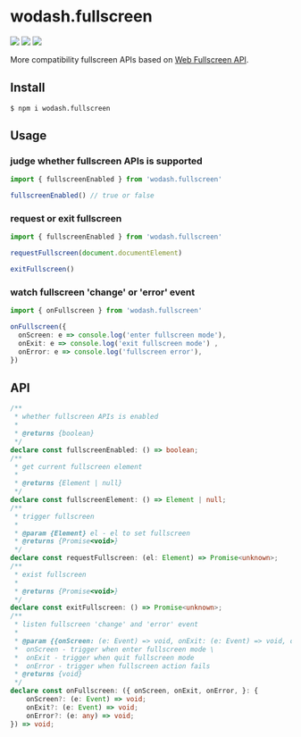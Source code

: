 # wodash.fullscreen

<img src="https://img.shields.io/npm/v/wodash.fullscreen"> <img src="https://img.shields.io/npm/dw/wodash.fullscreen" > <img src="https://img.shields.io/bundlephobia/minzip/wodash.fullscreen?label=minzip">

More compatibility fullscreen APIs based on [Web Fullscreen API](https://developer.mozilla.org/en-US/docs/Web/API/Fullscreen_API).

## Install

```shell
$ npm i wodash.fullscreen
```

## Usage

### judge whether fullscreen APIs is supported

```typescript
import { fullscreenEnabled } from 'wodash.fullscreen'

fullscreenEnabled() // true or false
```

### request or exit fullscreen

```typescript
import { fullscreenEnabled } from 'wodash.fullscreen'

requestFullscreen(document.documentElement)

exitFullscreen()
```

### watch fullscreen 'change' or 'error' event

```typescript
import { onFullscreen } from 'wodash.fullscreen'

onFullscreen({
  onScreen: e => console.log('enter fullscreen mode'),
  onExit: e => console.log('exit fullscreen mode') ,
  onError: e => console.log('fullscreen error'),
})
```

## API

```typescript
/**
 * whether fullscreen APIs is enabled
 *
 * @returns {boolean}
 */
declare const fullscreenEnabled: () => boolean;
/**
 * get current fullscreen element
 *
 * @returns {Element | null}
 */
declare const fullscreenElement: () => Element | null;
/**
 * trigger fullscreen
 *
 * @param {Element} el - el to set fullscreen
 * @returns {Promise<void>}
 */
declare const requestFullscreen: (el: Element) => Promise<unknown>;
/**
 * exist fullscreen
 *
 * @returns {Promise<void>}
 */
declare const exitFullscreen: () => Promise<unknown>;
/**
 * listen fullscreen 'change' and 'error' event
 *
 * @param {{onScreen: (e: Event) => void, onExit: (e: Event) => void, onError: (e: Event) => void}} callbacks - callback map
 *  onScreen - trigger when enter fullscreen mode \
 *  onExit - trigger when quit fullscreen mode
 *  onError - trigger when fullscreen action fails
 * @returns {void}
 */
declare const onFullscreen: ({ onScreen, onExit, onError, }: {
    onScreen?: (e: Event) => void;
    onExit?: (e: Event) => void;
    onError?: (e: any) => void;
}) => void;
```
